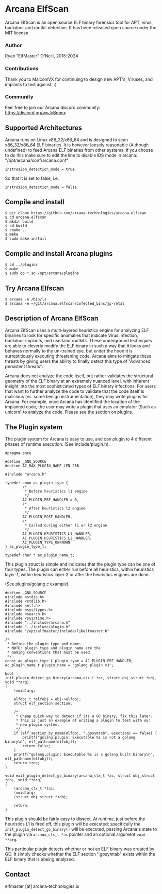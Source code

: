 # Arcana ElfScan

Arcana ElfScan is an open source ELF binary forensics tool for APT, virus,
backdoor and rootkit detection. It has been released open source under the MIT
license.

### Author

Ryan "ElfMaster" O'Neill, 2018-2024

### Contributions

Thank you to MalcomVX for continuing to design new APT's, Viruses, and implants
to test against. :)

### Community

Feel free to join our Arcana discord community: https://discord.gg/wnJcBmmx

## Supported Architectures

Arcana runs on Linux x86_32/x86_64 and is designed to scan x86_32/x86_64 ELF
binaries. It is however loosely reasonable (Although undefined) to feed Arcana ELF
binaries from other systems; if you choose to do this make sure to edit the line
to disable IDS mode in arcana: "/opt/arcana/conf/arcana.conf"

`instrusion_detection_mode = true`

So that it is set to false, i.e.

`instrusion_detection_mode = false`

## Compile and install

```
$ git clone https://github.com/arcana-technologies/arcana.elfscan
$ cd arcana.elfscan
$ mkdir build
$ cd build
$ cmake ..
$ make
$ sudo make install
```

## Compile and install Arcana plugins

```
$ cd ../plugins
$ make
$ sudo cp *.so /opt/arcana/plugins
```


## Try Arcana Elfscan

```
$ arcana -e /bin/ls
$ arcana -e ~/git/arcana.elfscan/infected_bins/jp-retal
```

## Description of Arcana ElfScan

Arcana ElfScan uses a multi-layered heuristics engine for analyzing ELF
binaries to look for specific anomalies that indicate  Virus infection, backdoor
implants, and userland rootkits. These underground techniques are able to
cleverly modify the ELF binary in such a way that it looks and behaves normally
to the un-trained eye, but under the hood it is surreptitiously executing
threatening code. Arcana aims to mitigate these threats by giving users the
ability to finally detect this type of "Advanced persistent threats".

Arcana does not analyze the code itself, but rather validates the structural
geometry of the ELF binary at an extremely nuanced level, with inherent insight
into the most sophisticated types of ELF binary infections. For users that want
to further analyze the code to validate that the code itself is malicious (vs.
some benign instrumentation), they may write plugins for Arcana. For example,
once Arcana has identified the location of the implanted code, the user may
write a plugin that uses an emulator (Such as unicorn) to analyze the code.
Please see the section on plugins.

## The Plugin system

The plugin system for Arcana is easy to use, and can plugin to 4 different
phases of runtime execution. (See include/plugin.h). 

```
#pragma once

#define _GNU_SOURCE
#define AC_MAX_PLUGIN_NAME_LEN 256

#include "arcana.h"

typedef enum ac_plugin_type {
        /*
         * Before heuristics l1 engine
         */
        AC_PLUGIN_PRE_HANDLER = 0,
        /*
         * After heuristics l2 engine
         */
        AC_PLUGIN_POST_HANDLER,
        /*
         * Called during either l1 or l2 engine
         */
        AC_PLUGIN_HEURISTICS_L1_HANDLER,
        AC_PLUGIN_HEURISTICS_L2_HANDLER,
        AC_PLUGIN_TYPE_UNKNOWN
} ac_plugin_type_t;

typedef char * ac_plugin_name_t;
```

This plugin struct is simple and indicates that the plugin type can be one of
four types. The plugin can either run before all heuristics, within heuristics
layer-1, within heuristics layer-2 or after the heuristics engines are done.

(See plugins/golang.c example)

```
#define _GNU_SOURCE
#include <stdio.h>
#include <stdlib.h>
#include <elf.h>
#include <sys/types.h>
#include <search.h>
#include <sys/time.h>
#include "../include/arcana.h"
#include "../include/plugin.h"
#include "/opt/elfmaster/include/libelfmaster.h"

/*
 * Define the plugin type and name:
 * NOTE: plugin_type and plugin_name are the
 * naming conventions that must be used.
 */
const ac_plugin_type_t plugin_type = AC_PLUGIN_PRE_HANDLER;
ac_plugin_name_t plugin_name = "golang plugin v1";

bool
init_plugin_detect_go_binary(arcana_ctx_t *ac, struct obj_struct *obj, void **arg)
{
	(void)arg;

	elfobj_t *elfobj = obj->elfobj;
	struct elf_section section;

	/*
	 * Cheap quick way to detect if its a GO binary, fix this later.
	 * This is just an example of writing a plugin to test with our
	 * new plugin system.
	 */
	if (elf_section_by_name(elfobj, ".gosymtab", &section) == false) {
		printf("golang.plugin: Executable %s is not a golang binary\n", elf_pathname(elfobj));
		return false;
	}
	printf("golang.plugin: Executable %s is a golang built binary\n", elf_pathname(elfobj));
	return true;
}

void exit_plugin_detect_go_binary(arcana_ctx_t *ac, struct obj_struct *obj, void **arg)
{
	(arcana_ctx_t *)ac;
	(void)arg;
	(struct obj_struct *)obj;

	return;
}
```

This plugin should be fairly easy to dissect. At runtime, just before the
heuristics L1 is fired off, this plugin will be executed; specifically the
`init_plugin_detect_go_binary()` will be executed, passing Arcana's state
to the plugin via `arcana_ctx_t *ac` pointer and an optional argument
`void **arg`.

This particular plugin detects whether or not an ELF binary was created by GO.
It simply checks whether the ELF section ".gosymtab" exists within the ELF
binary that is abeing analyzed.


## Contact

elfmaster [at] arcana-technologies.io

